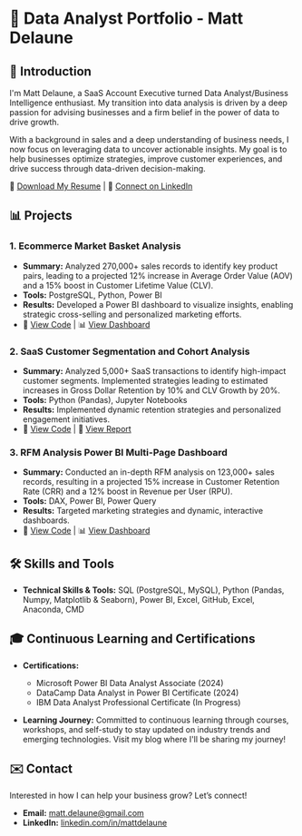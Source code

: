 # 💼 Data Analyst Portfolio - Matt Delaune

## 👋 Introduction

I'm Matt Delaune, a SaaS Account Executive turned Data Analyst/Business Intelligence enthusiast. My transition into data analysis is driven by a deep passion for advising businesses and a firm belief in the power of data to drive growth.

With a background in sales and a deep understanding of business needs, I now focus on leveraging data to uncover actionable insights. My goal is to help businesses optimize strategies, improve customer experiences, and drive success through data-driven decision-making.

📄 [Download My Resume](https://github.com/mattdelaune/mattdelaune/blob/main/mattdelaune_resume.docx) | 💼 [Connect on LinkedIn](https://linkedin.com/in/mdelaune)

## 📊 Projects

### 1. Ecommerce Market Basket Analysis
- **Summary:** Analyzed 270,000+ sales records to identify key product pairs, leading to a projected 12% increase in Average Order Value (AOV) and a 15% boost in Customer Lifetime Value (CLV).
- **Tools:** PostgreSQL, Python, Power BI
- **Results:** Developed a Power BI dashboard to visualize insights, enabling strategic cross-selling and personalized marketing efforts.
- 🔗 [View Code](https://github.com/mattdelaune/Ecommerce_Market_Basket_Analysis) | 📊 [View Dashboard](https://github.com/mattdelaune/Ecommerce_Market_Basket_Analysis/blob/master/mba_dashboard.pbix)

### 2. SaaS Customer Segmentation and Cohort Analysis
- **Summary:** Analyzed 5,000+ SaaS transactions to identify high-impact customer segments. Implemented strategies leading to estimated increases in Gross Dollar Retention by 10% and CLV Growth by 20%.
- **Tools:** Python (Pandas), Jupyter Notebooks
- **Results:** Implemented dynamic retention strategies and personalized engagement initiatives.
- 🔗 [View Code](https://github.com/mattdelaune/SaaS_Cohort_Analysis) | 📑 [View Report](https://github.com/mattdelaune/SaaS_Cohort_Analysis/blob/main/MattDelaune_Cohort_Analysis.ipynb)

### 3. RFM Analysis Power BI Multi-Page Dashboard
- **Summary:** Conducted an in-depth RFM analysis on 123,000+ sales records, resulting in a projected 15% increase in Customer Retention Rate (CRR) and a 12% boost in Revenue per User (RPU).
- **Tools:** DAX, Power BI, Power Query
- **Results:** Targeted marketing strategies and dynamic, interactive dashboards.
- 🔗 [View Code](https://github.com/mattdelaune/Retail_RFM_Analysis) | 📊 [View Dashboard](https://github.com/mattdelaune/Retail_RFM_Analysis/blob/main/rfm_analysis_report.pbix)

## 🛠️ Skills and Tools

- **Technical Skills & Tools:** SQL (PostgreSQL, MySQL), Python (Pandas, Numpy, Matplotlib & Seaborn), Power BI, Excel, GitHub, Excel, Anaconda, CMD

## 🎓 Continuous Learning and Certifications

- **Certifications:**
  - Microsoft Power BI Data Analyst Associate (2024)
  - DataCamp Data Analyst in Power BI Certificate (2024)
  - IBM Data Analyst Professional Certificate (In Progress)

- **Learning Journey:** Committed to continuous learning through courses, workshops, and self-study to stay updated on industry trends and emerging technologies. Visit my blog where I'll be sharing my journey!

## ✉️ Contact

Interested in how I can help your business grow? Let’s connect!

- **Email:** [matt.delaune@gmail.com](mailto:matt.delaune@gmail.com)
- **LinkedIn:** [linkedin.com/in/mattdelaune](https://linkedin.com/in/mdelaune)
